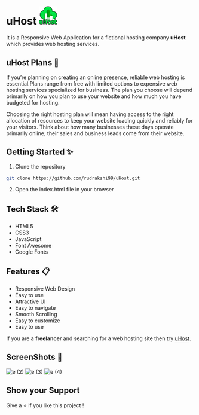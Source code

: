 # uHost <img src ="./images/uhost-icon.png" height=49px >

It is a Responsive Web Application for a fictional hosting company **uHost** which provides web hosting services.

## uHost Plans 📜

If you’re planning on creating an online presence, reliable web hosting is essential.Plans range from free with limited options to expensive web hosting services specialized for business. The plan you choose will depend primarily on how you plan to use your website and how much you have budgeted for hosting.

Choosing the right hosting plan will mean having access to the right allocation of resources to keep your website loading quickly and reliably for your visitors. Think about how many businesses these days operate primarily online; their sales and business leads come from their website.

## Getting Started ✨

1. Clone the repository

```bash
git clone https://github.com/rudrakshi99/uHost.git
```

2. Open the index.html file in your browser

## Tech Stack 🛠️

- HTML5
- CSS3
- JavaScript
- Font Awesome
- Google Fonts

## Features 📋

- Responsive Web Design
- Easy to use
- Attractive UI
- Easy to navigate
- Smooth Scrolling
- Easy to customize
- Easy to use

If you are a **freelancer** and searching for a web hosting site then try [uHost](https://rudrakshi99.github.io/uHost/index.html).

## ScreenShots 📸

![e (2)](https://user-images.githubusercontent.com/55245862/108162499-402de900-7113-11eb-92dc-c83e43f00068.png)
![e (3)](https://user-images.githubusercontent.com/55245862/108162492-3e642580-7113-11eb-976d-d0d82ae83e7a.png)
![e (4)](https://user-images.githubusercontent.com/55245862/108162485-3c01cb80-7113-11eb-9e7f-b4d2097ee989.png)

## Show your Support

Give a ⭐️ if you like this project !
